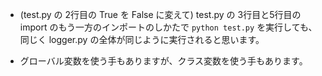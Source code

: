 - (test.py の 2行目の True を False に変えて) test.py の 3行目と5行目の import のもう一方のインポートのしかたで `python test.py` を実行しても、同じく logger.py の全体が同じように実行されると思います。

- グローバル変数を使う手もありますが、クラス変数を使う手もあります。